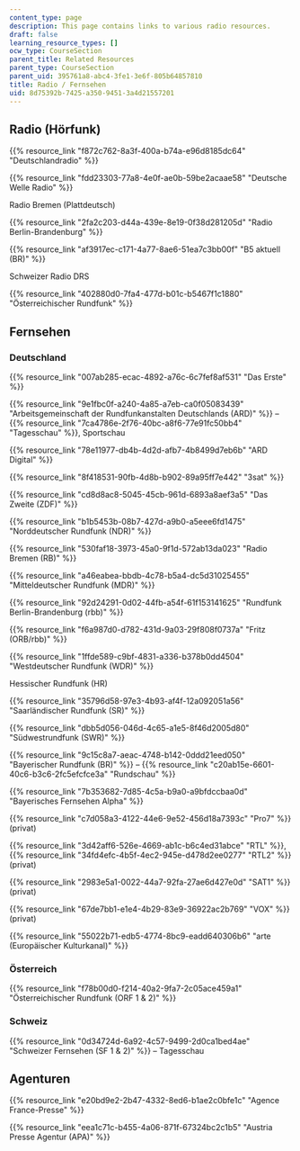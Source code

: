 ```yaml
---
content_type: page
description: This page contains links to various radio resources.
draft: false
learning_resource_types: []
ocw_type: CourseSection
parent_title: Related Resources
parent_type: CourseSection
parent_uid: 395761a8-abc4-3fe1-3e6f-805b64857810
title: Radio / Fernsehen
uid: 8d75392b-7425-a350-9451-3a4d21557201
---
```

## Radio (Hörfunk)

{{% resource_link "f872c762-8a3f-400a-b74a-e96d8185dc64" "Deutschlandradio" %}}

{{% resource_link "fdd23303-77a8-4e0f-ae0b-59be2acaae58" "Deutsche Welle Radio" %}}

Radio Bremen (Plattdeutsch)

{{% resource_link "2fa2c203-d44a-439e-8e19-0f38d281205d" "Radio Berlin-Brandenburg" %}}

{{% resource_link "af3917ec-c171-4a77-8ae6-51ea7c3bb00f" "B5 aktuell (BR)" %}}

Schweizer Radio DRS

{{% resource_link "402880d0-7fa4-477d-b01c-b5467f1c1880" "Österreichischer Rundfunk" %}}

## Fernsehen

### Deutschland

{{% resource_link "007ab285-ecac-4892-a76c-6c7fef8af531" "Das Erste" %}}

{{% resource_link "9e1fbc0f-a240-4a85-a7eb-ca0f05083439" "Arbeitsgemeinschaft der Rundfunkanstalten Deutschlands (ARD)" %}} – {{% resource_link "7ca4786e-2f76-40bc-a8f6-77e91fc50bb4" "Tagesschau" %}}, Sportschau

{{% resource_link "78e11977-db4b-4d2d-afb7-4b8499d7eb6b" "ARD Digital" %}}

{{% resource_link "8f418531-90fb-4d8b-b902-89a95ff7e442" "3sat" %}}

{{% resource_link "cd8d8ac8-5045-45cb-961d-6893a8aef3a5" "Das Zweite (ZDF)" %}}

{{% resource_link "b1b5453b-08b7-427d-a9b0-a5eee6fd1475" "Norddeutscher Rundfunk (NDR)" %}}

{{% resource_link "530faf18-3973-45a0-9f1d-572ab13da023" "Radio Bremen (RB)" %}}

{{% resource_link "a46eabea-bbdb-4c78-b5a4-dc5d31025455" "Mitteldeutscher Rundfunk (MDR)" %}}

{{% resource_link "92d24291-0d02-44fb-a54f-61f153141625" "Rundfunk Berlin-Brandenburg (rbb)" %}}

{{% resource_link "f6a987d0-d782-431d-9a03-29f808f0737a" "Fritz (ORB/rbb)" %}}

{{% resource_link "1ffde589-c9bf-4831-a336-b378b0dd4504" "Westdeutscher Rundfunk (WDR)" %}}

Hessischer Rundfunk (HR)

{{% resource_link "35796d58-97e3-4b93-af4f-12a092051a56" "Saarländischer Rundfunk (SR)" %}}

{{% resource_link "dbb5d056-046d-4c65-a1e5-8f46d2005d80" "Südwestrundfunk (SWR)" %}}

{{% resource_link "9c15c8a7-aeac-4748-b142-0ddd21eed050" "Bayerischer Rundfunk (BR)" %}} – {{% resource_link "c20ab15e-6601-40c6-b3c6-2fc5efcfce3a" "Rundschau" %}}

{{% resource_link "7b353682-7d85-4c5a-b9a0-a9bfdccbaa0d" "Bayerisches Fernsehen Alpha" %}}

{{% resource_link "c7d058a3-4122-44e6-9e52-456d18a7393c" "Pro7" %}} (privat)

{{% resource_link "3d42aff6-526e-4669-ab1c-b6c4ed31abce" "RTL" %}}, {{% resource_link "34fd4efc-4b5f-4ec2-945e-d478d2ee0277" "RTL2" %}} (privat)

{{% resource_link "2983e5a1-0022-44a7-92fa-27ae6d427e0d" "SAT1" %}} (privat)

{{% resource_link "67de7bb1-e1e4-4b29-83e9-36922ac2b769" "VOX" %}} (privat)

{{% resource_link "55022b71-edb5-4774-8bc9-eadd640306b6" "arte (Europäischer Kulturkanal)" %}}

### Österreich

{{% resource_link "f78b00d0-f214-40a2-9fa7-2c05ace459a1" "Österreichischer Rundfunk (ORF 1 & 2)" %}}

### Schweiz

{{% resource_link "0d34724d-6a92-4c57-9499-2d0ca1bed4ae" "Schweizer Fernsehen (SF 1 & 2)" %}} – Tagesschau

## Agenturen

{{% resource_link "e20bd9e2-2b47-4332-8ed6-b1ae2c0bfe1c" "Agence France-Presse" %}}

{{% resource_link "eea1c71c-b455-4a06-871f-67324bc2c1b5" "Austria Presse Agentur (APA)" %}}